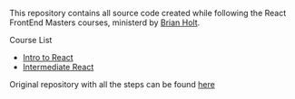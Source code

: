 This repository contains all source code created while following the React FrontEnd Masters courses, ministerd by [Brian Holt](https://github.com/btholt).

Course List

- [Intro to React]()
- [Intermediate React](https://frontendmasters.com/courses/intermediate-react-v5/introduction/)

Original repository with all the steps can be found [here](https://github.com/btholt/citr-v8-project)
